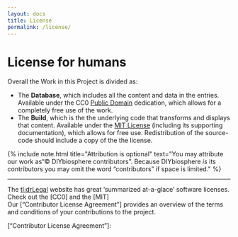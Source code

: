```yaml
---
layout: docs
title: License
permalink: /license/
---
```


# License for humans
Overall the Work in this Project is divided as:

- The **Database**, which includes all the content and data in the entries. Available under the CC0 [Public Domain] dedication, which allows for a completely free use of the work.
- The **Build**, which is the the underlying code that transforms and displays that content. Available under the [MIT License] (including its supporting documentation), which allows for free use. Redistribution of the source-code should include a copy of the the license.




{% include note.html title="Attribution is optional" text="You may attribute our work as“© DIYbiosphere contributors”.
Because DIYbiosphere  _is_ its contributors you may omit the word “contributors” if space is limited." %}

- - -
The [tl;drLegal] website has great ‘summarized at-a-glace’ software licenses. Check out the [CC0] and the [MIT]  <br>
Our [“Contributor License Agreement”] provides an overview of the terms and conditions of your contributions to the project.

[Public Domain]: #
[MIT License]: #
[LICENSE]: /license
[README]: https://github.com/DIYbiosphere/diybiosphere.io
[Tl;drLegal]: https://tldrlegal.com/
[“Contributor License Agreement”]:
